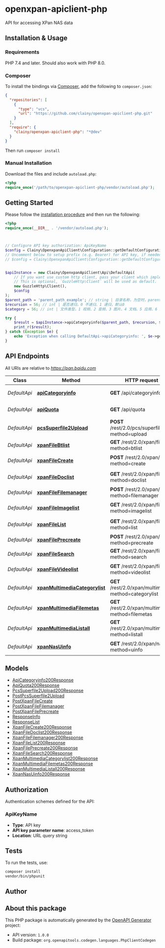 # openxpan-apiclient-php

API for accessing XPan NAS data


## Installation & Usage

### Requirements

PHP 7.4 and later.
Should also work with PHP 8.0.

### Composer

To install the bindings via [Composer](https://getcomposer.org/), add the following to `composer.json`:

```json
{
  "repositories": [
    {
      "type": "vcs",
      "url": "https://github.com/clainy/openxpan-apiclient-php.git"
    }
  ],
  "require": {
    "clainy/openxpan-apiclient-php": "*@dev"
  }
}
```

Then run `composer install`

### Manual Installation

Download the files and include `autoload.php`:

```php
<?php
require_once('/path/to/openxpan-apiclient-php/vendor/autoload.php');
```

## Getting Started

Please follow the [installation procedure](#installation--usage) and then run the following:

```php
<?php
require_once(__DIR__ . '/vendor/autoload.php');



// Configure API key authorization: ApiKeyName
$config = Clainy\OpenxpanApiClient\Configuration::getDefaultConfiguration()->setApiKey('access_token', 'YOUR_API_KEY');
// Uncomment below to setup prefix (e.g. Bearer) for API key, if needed
// $config = Clainy\OpenxpanApiClient\Configuration::getDefaultConfiguration()->setApiKeyPrefix('access_token', 'Bearer');


$apiInstance = new Clainy\OpenxpanApiClient\Api\DefaultApi(
    // If you want use custom http client, pass your client which implements `GuzzleHttp\ClientInterface`.
    // This is optional, `GuzzleHttp\Client` will be used as default.
    new GuzzleHttp\Client(),
    $config
);
$parent_path = 'parent_path_example'; // string | 目录名称，为空时，parent_path = \"/\" && recursion = 1
$recursion = 56; // int | 是否递归，0 不递归、1 递归，默认0
$category = 56; // int | 文件类型，1 视频、2 音频、3 图片、4 文档、5 应用、6 其他、7 种子

try {
    $result = $apiInstance->apiCategoryinfo($parent_path, $recursion, $category);
    print_r($result);
} catch (Exception $e) {
    echo 'Exception when calling DefaultApi->apiCategoryinfo: ', $e->getMessage(), PHP_EOL;
}

```

## API Endpoints

All URIs are relative to *https://pan.baidu.com*

Class | Method | HTTP request | Description
------------ | ------------- | ------------- | -------------
*DefaultApi* | [**apiCategoryinfo**](docs/Api/DefaultApi.md#apicategoryinfo) | **GET** /api/categoryinfo | 获取分类文件总个数
*DefaultApi* | [**apiQuota**](docs/Api/DefaultApi.md#apiquota) | **GET** /api/quota | 获取网盘容量信息
*DefaultApi* | [**pcsSuperfile2Upload**](docs/Api/DefaultApi.md#pcssuperfile2upload) | **POST** /rest/2.0/pcs/superfile2?method=upload | 分片上传
*DefaultApi* | [**xpanFileBtlist**](docs/Api/DefaultApi.md#xpanfilebtlist) | **GET** /rest/2.0/xpan/file?method=btlist | 获取bt列表
*DefaultApi* | [**xpanFileCreate**](docs/Api/DefaultApi.md#xpanfilecreate) | **POST** /rest/2.0/xpan/file?method=create | 创建文件, 创建文件夹
*DefaultApi* | [**xpanFileDoclist**](docs/Api/DefaultApi.md#xpanfiledoclist) | **GET** /rest/2.0/xpan/file?method=doclist | 获取文档列表
*DefaultApi* | [**xpanFileFilemanager**](docs/Api/DefaultApi.md#xpanfilefilemanager) | **POST** /rest/2.0/xpan/file?method=filemanager | 管理文件
*DefaultApi* | [**xpanFileImagelist**](docs/Api/DefaultApi.md#xpanfileimagelist) | **GET** /rest/2.0/xpan/file?method=imagelist | 获取图片列表
*DefaultApi* | [**xpanFileList**](docs/Api/DefaultApi.md#xpanfilelist) | **GET** /rest/2.0/xpan/file?method=list | 获取文件列表
*DefaultApi* | [**xpanFilePrecreate**](docs/Api/DefaultApi.md#xpanfileprecreate) | **POST** /rest/2.0/xpan/file?method=precreate | 预上传
*DefaultApi* | [**xpanFileSearch**](docs/Api/DefaultApi.md#xpanfilesearch) | **GET** /rest/2.0/xpan/file?method=search | 搜索文件
*DefaultApi* | [**xpanFileVideolist**](docs/Api/DefaultApi.md#xpanfilevideolist) | **GET** /rest/2.0/xpan/file?method=videolist | 获取视频列表
*DefaultApi* | [**xpanMultimediaCategorylist**](docs/Api/DefaultApi.md#xpanmultimediacategorylist) | **GET** /rest/2.0/xpan/multimedia?method=categorylist | 获取分类文件列表
*DefaultApi* | [**xpanMultimediaFilemetas**](docs/Api/DefaultApi.md#xpanmultimediafilemetas) | **GET** /rest/2.0/xpan/multimedia?method=filemetas | 查询文件信息
*DefaultApi* | [**xpanMultimediaListall**](docs/Api/DefaultApi.md#xpanmultimedialistall) | **GET** /rest/2.0/xpan/multimedia?method=listall | 递归获取文件列表
*DefaultApi* | [**xpanNasUinfo**](docs/Api/DefaultApi.md#xpannasuinfo) | **GET** /rest/2.0/xpan/nas?method=uinfo | 获取用户信息

## Models

- [ApiCategoryinfo200Response](docs/Model/ApiCategoryinfo200Response.md)
- [ApiQuota200Response](docs/Model/ApiQuota200Response.md)
- [PcsSuperfile2Upload200Response](docs/Model/PcsSuperfile2Upload200Response.md)
- [PostPcsSuperfile2Upload](docs/Model/PostPcsSuperfile2Upload.md)
- [PostXpanFileCreate](docs/Model/PostXpanFileCreate.md)
- [PostXpanFileFilemanager](docs/Model/PostXpanFileFilemanager.md)
- [PostXpanFilePrecreate](docs/Model/PostXpanFilePrecreate.md)
- [ResponseInfo](docs/Model/ResponseInfo.md)
- [ResponseList](docs/Model/ResponseList.md)
- [XpanFileCreate200Response](docs/Model/XpanFileCreate200Response.md)
- [XpanFileDoclist200Response](docs/Model/XpanFileDoclist200Response.md)
- [XpanFileFilemanager200Response](docs/Model/XpanFileFilemanager200Response.md)
- [XpanFileList200Response](docs/Model/XpanFileList200Response.md)
- [XpanFilePrecreate200Response](docs/Model/XpanFilePrecreate200Response.md)
- [XpanFileSearch200Response](docs/Model/XpanFileSearch200Response.md)
- [XpanMultimediaCategorylist200Response](docs/Model/XpanMultimediaCategorylist200Response.md)
- [XpanMultimediaFilemetas200Response](docs/Model/XpanMultimediaFilemetas200Response.md)
- [XpanMultimediaListall200Response](docs/Model/XpanMultimediaListall200Response.md)
- [XpanNasUinfo200Response](docs/Model/XpanNasUinfo200Response.md)

## Authorization

Authentication schemes defined for the API:
### ApiKeyName

- **Type**: API key
- **API key parameter name**: access_token
- **Location**: URL query string


## Tests

To run the tests, use:

```bash
composer install
vendor/bin/phpunit
```

## Author



## About this package

This PHP package is automatically generated by the [OpenAPI Generator](https://openapi-generator.tech) project:

- API version: `1.0.0`
- Build package: `org.openapitools.codegen.languages.PhpClientCodegen`
